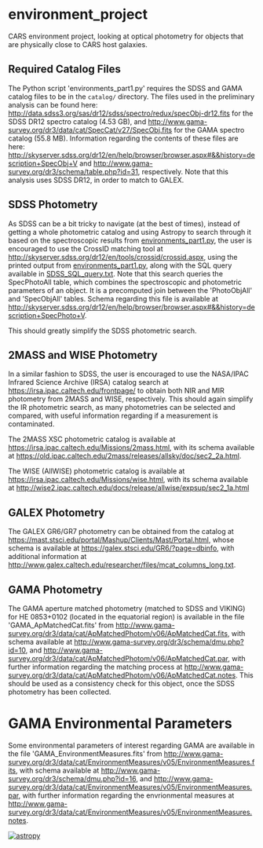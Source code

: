 # environment_project #

CARS environment project, looking at optical photometry for objects that are physically close to CARS host galaxies.

## Required Catalog Files ##

The Python script 'environments_part1.py' requires the SDSS and GAMA catalog files to be in the `catalog/` directory. The files used in the preliminary analysis can be found here: http://data.sdss3.org/sas/dr12/sdss/spectro/redux/specObj-dr12.fits for the SDSS DR12 spectro catalog (4.53 GB), and http://www.gama-survey.org/dr3/data/cat/SpecCat/v27/SpecObj.fits for the GAMA spectro catalog (55.8 MB). Information regarding the contents of these files are here: http://skyserver.sdss.org/dr12/en/help/browser/browser.aspx#&&history=description+SpecObj+V and http://www.gama-survey.org/dr3/schema/table.php?id=31, respectively. Note that this analysis uses SDSS DR12, in order to match to GALEX.

## SDSS Photometry ##

As SDSS can be a bit tricky to navigate (at the best of times), instead of getting a whole photometric catalog and using Astropy to search through it based on the spectroscopic results from [environments_part1.py](environments_part1.py), the user is encouraged to use the CrossID matching tool at http://skyserver.sdss.org/dr12/en/tools/crossid/crossid.aspx, using the printed output from [environments_part1.py](environments_part1.py), along with the SQL query available in [SDSS_SQL_query.txt](SQL_queries/SDSS_SQL_query.txt). Note that this search queries the SpecPhotoAll table, which combines the spectroscopic and photometric parameters of an object. It is a precomputed join between the 'PhotoObjAll' and 'SpecObjAll' tables. Schema regarding this file is available at http://skyserver.sdss.org/dr12/en/help/browser/browser.aspx#&&history=description+SpecPhoto+V.

This should greatly simplify the SDSS photometric search.

## 2MASS and WISE Photometry ##

In a similar fashion to SDSS, the user is encouraged to use the NASA/IPAC Infrared Science Archive (IRSA) catalog search at https://irsa.ipac.caltech.edu/frontpage/ to obtain both NIR and MIR photometry from 2MASS and WISE, respectively. This should again simplify the IR photometric search, as many photometries can be selected and compared, with useful information regarding if a measurement is contaminated.

The 2MASS XSC photometric catalog is available at https://irsa.ipac.caltech.edu/Missions/2mass.html, with its schema available at https://old.ipac.caltech.edu/2mass/releases/allsky/doc/sec2_2a.html.

The WISE (AllWISE) photometric catalog is available at https://irsa.ipac.caltech.edu/Missions/wise.html, with its schema available at http://wise2.ipac.caltech.edu/docs/release/allwise/expsup/sec2_1a.html

## GALEX Photometry ##

The GALEX GR6/GR7 photometry can be obtained from the catalog at https://mast.stsci.edu/portal/Mashup/Clients/Mast/Portal.html, whose schema is available at https://galex.stsci.edu/GR6/?page=dbinfo, with additional information at http://www.galex.caltech.edu/researcher/files/mcat_columns_long.txt.

## GAMA Photometry ##

The GAMA aperture matched photometry (matched to SDSS and VIKING) for HE 0853+0102 (located in the equatorial region) is available in the file 'GAMA_ApMatchedCat.fits' from http://www.gama-survey.org/dr3/data/cat/ApMatchedPhotom/v06/ApMatchedCat.fits, with schema available at http://www.gama-survey.org/dr3/schema/dmu.php?id=10, and http://www.gama-survey.org/dr3/data/cat/ApMatchedPhotom/v06/ApMatchedCat.par, with further information regarding the matching process at http://www.gama-survey.org/dr3/data/cat/ApMatchedPhotom/v06/ApMatchedCat.notes. This should be used as a consistency check for this object, once the SDSS photometry has been collected.

# GAMA Environmental Parameters #

Some environmental parameters of interest regarding GAMA are available in the file 'GAMA_EnvironmentMeasures.fits' from http://www.gama-survey.org/dr3/data/cat/EnvironmentMeasures/v05/EnvironmentMeasures.fits, with schema available at http://www.gama-survey.org/dr3/schema/dmu.php?id=16, and http://www.gama-survey.org/dr3/data/cat/EnvironmentMeasures/v05/EnvironmentMeasures.par, with further information regarding the envrionmental measures at http://www.gama-survey.org/dr3/data/cat/EnvironmentMeasures/v05/EnvironmentMeasures.notes.

[![astropy](http://img.shields.io/badge/powered%20by-AstroPy-orange.svg?style=flat)](http://www.astropy.org/)
